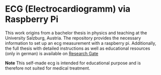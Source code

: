 # ECG (Electrocardiogramm) via Raspberry Pi


This work origins from a bachelor thesis in physics and teaching at the University Salzburg, Austria.
The repository provides the necessary information to set up an ecg measurement with a raspberry pi.
Additionally, the full thesis with detailed instructions as well as educational resources (only in german) is available on [Research Gate](https://www.researchgate.net/publication/320133975_Elektrokardiogramm_mit_dem_Raspberry_Pi)



**Note**
This self-made ecg is intended for educational purpose and is therefore not suited for medical treatment.

